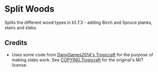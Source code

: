 # Split Woods

Splits the different wood types  in b1.7.3 - adding Birch and Spruce planks, stairs and slabs.

## Credits
* Uses some code from [DanyGames2014's Tropicraft](https://github.com/DanyGames2014/Tropicraft) for the purpose of
making slabs work. See [COPYING.Tropicraft](https://github.com/Zekromaster/SplitWoods/blob/trunk/COPYING.Tropicraft) for the original's
MIT license.